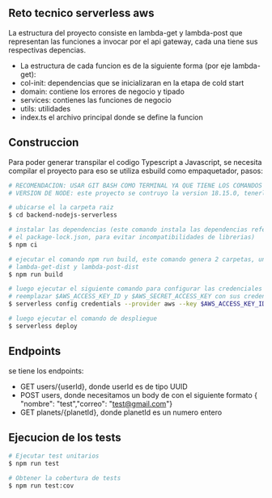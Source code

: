 ## Reto tecnico serverless aws

La estructura del proyecto consiste en lambda-get y lambda-post que representan
las funciones a invocar por el api gateway, cada una tiene sus respectivas depencias.

- La estructura de cada funcion es de la siguiente forma (por eje lambda-get):
- col-init: dependencias que se inicializaran en la etapa de cold start
- domain: contiene los errores de negocio y tipado
- services: contienes las funciones de negocio
- utils: utilidades
- index.ts el archivo principal donde se define la funcion

## Construccion

Para poder generar transpilar el codigo Typescript a Javascript, se necesita compilar el proyecto
para eso se utiliza esbuild como empaquetador, pasos:

```bash
# RECOMENDACION: USAR GIT BASH COMO TERMINAL YA QUE TIENE LOS COMANDOS DE LINUX (que en windows fallarian)
# VERSION DE NODE: este proyecto se contruyo la version 18.15.0, tenerlo en cuenta sino podria fallar la ejecucion
```

```bash
# ubicarse el la carpeta raiz
$ cd backend-nodejs-serverless

# instalar las dependencias (este comando instala las dependencias referenciadas en
# el package-lock.json, para evitar incompatibilidades de librerias)
$ npm ci

# ejecutar el comando npm run build, este comando genera 2 carpetas, una
# lambda-get-dist y lambda-post-dist
$ npm run build

# luego ejecutar el siguiente comando para configurar las credenciales de aws para desplegar las funciones
# reemplazar $AWS_ACCESS_KEY_ID y $AWS_SECRET_ACCESS_KEY con sus credenciales.
$ serverless config credentials --provider aws --key $AWS_ACCESS_KEY_ID --secret $AWS_SECRET_ACCESS_KEY

# luego ejecutar el comando de despliegue
$ serverless deploy
```

## Endpoints

se tiene los endpoints:

- GET users/{userId}, donde userId es de tipo UUID
- POST users, donde necesitamos un body de con el siguiente formato { "nombre": "test","correo": "test@gmail.com"}
- GET planets/{planetId}, donde planetId es un numero entero

## Ejecucion de los tests

```bash
# Ejecutar test unitarios
$ npm run test

# Obtener la cobertura de tests
$ npm run test:cov

```
